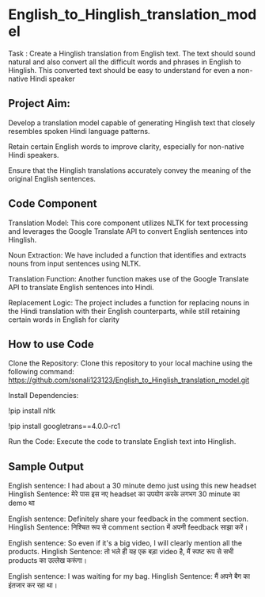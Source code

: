 # English_to_Hinglish_translation_model

Task : Create a Hinglish translation from English text. The text should sound natural and also
convert all the difficult words and phrases in English to Hinglish. This converted text should
be easy to understand for even a non-native Hindi speaker

## Project Aim:
 Develop a translation model capable of generating Hinglish text that closely resembles spoken Hindi language patterns.

Retain certain English words to improve clarity, especially for non-native Hindi speakers.

Ensure that the Hinglish translations accurately convey the meaning of the original English sentences.

## Code Component
Translation Model: This core component utilizes NLTK for text processing and leverages the Google Translate API to convert English sentences into Hinglish.

Noun Extraction: We have included a function that identifies and extracts nouns from input sentences using NLTK.

Translation Function: Another function makes use of the Google Translate API to translate English sentences into Hindi.

Replacement Logic: The project includes a function for replacing nouns in the Hindi translation with their English counterparts, while still retaining certain words in English for clarity

## How to use Code
Clone the Repository: Clone this repository to your local machine using the following command:
https://github.com/sonali123123/English_to_Hinglish_translation_model.git

Install Dependencies: 

!pip install nltk

!pip install googletrans==4.0.0-rc1

Run the Code: Execute the code to translate English text into Hinglish. 

## Sample Output

English sentence: I had about a 30 minute demo just using this new headset
Hinglish Sentence: मेरे पास इस नए headset का उपयोग करके लगभग 30 minute का demo था

English sentence: Definitely share your feedback in the comment section.
Hinglish Sentence: निश्चित रूप से comment section में अपनी feedback साझा करें।

English sentence:  So even if it's a big video, I will clearly mention all the products.
Hinglish Sentence: तो भले ही यह एक बड़ा video है, मैं स्पष्ट रूप से सभी products का उल्लेख करूंगा।

English sentence:  I was waiting for my bag.
Hinglish Sentence: मैं अपने बैग का इंतजार कर रहा था।

